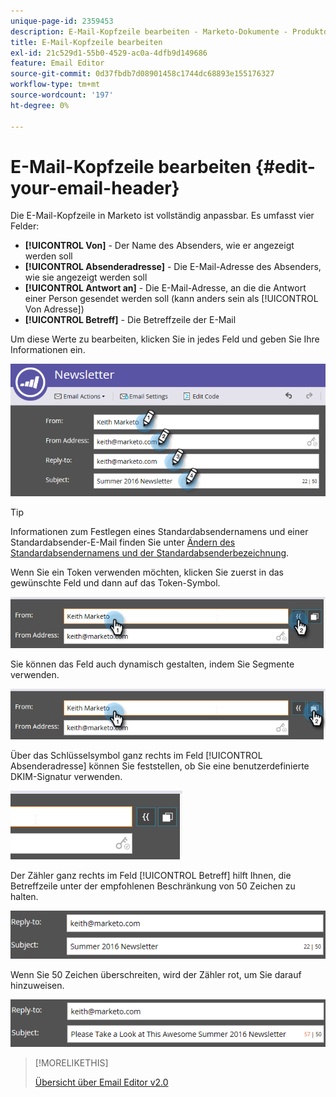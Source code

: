 ```yaml
---
unique-page-id: 2359453
description: E-Mail-Kopfzeile bearbeiten - Marketo-Dokumente - Produktdokumentation
title: E-Mail-Kopfzeile bearbeiten
exl-id: 21c529d1-55b0-4529-ac0a-4dfb9d149686
feature: Email Editor
source-git-commit: 0d37fbdb7d08901458c1744dc68893e155176327
workflow-type: tm+mt
source-wordcount: '197'
ht-degree: 0%

---
```


# E-Mail-Kopfzeile bearbeiten {#edit-your-email-header}

Die E-Mail-Kopfzeile in Marketo ist vollständig anpassbar. Es umfasst vier Felder:

* **[!UICONTROL Von]** - Der Name des Absenders, wie er angezeigt werden soll
* **[!UICONTROL Absenderadresse]** - Die E-Mail-Adresse des Absenders, wie sie angezeigt werden soll
* **[!UICONTROL Antwort an]** - Die E-Mail-Adresse, an die die Antwort einer Person gesendet werden soll (kann anders sein als [!UICONTROL Von Adresse])
* **[!UICONTROL Betreff]** - Die Betreffzeile der E-Mail

Um diese Werte zu bearbeiten, klicken Sie in jedes Feld und geben Sie Ihre Informationen ein.

![](assets/one-3.png)

>[!TIP]
>
>Informationen zum Festlegen eines Standardabsendernamens und einer Standardabsender-E-Mail finden Sie unter [Ändern des Standardabsendernamens und der Standardabsenderbezeichnung](/help/marketo/product-docs/administration/email-setup/change-the-default-from-email-and-from-label.md).

Wenn Sie ein Token verwenden möchten, klicken Sie zuerst in das gewünschte Feld und dann auf das Token-Symbol.

![](assets/two-3.png)

Sie können das Feld auch dynamisch gestalten, indem Sie Segmente verwenden.

![](assets/three-2.png)

Über das Schlüsselsymbol ganz rechts im Feld [!UICONTROL Absenderadresse] können Sie feststellen, ob Sie eine benutzerdefinierte DKIM-Signatur verwenden.

![](assets/four-2.png)

Der Zähler ganz rechts im Feld [!UICONTROL Betreff] hilft Ihnen, die Betreffzeile unter der empfohlenen Beschränkung von 50 Zeichen zu halten.

![](assets/five-1.png)

Wenn Sie 50 Zeichen überschreiten, wird der Zähler rot, um Sie darauf hinzuweisen.

![](assets/six-1.png)

>[!MORELIKETHIS]
>
>[Übersicht über Email Editor v2.0](/help/marketo/product-docs/email-marketing/general/email-editor-2/email-editor-v2-0-overview.md)
